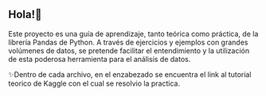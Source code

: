 ## Hola!👋
Este proyecto es una guía de aprendizaje, tanto teórica como práctica, de la librería Pandas de Python. A través de ejercicios y ejemplos con grandes volúmenes de datos, se pretende facilitar el entendimiento y la utilización de esta poderosa herramienta para el análisis de datos.

✨Dentro de cada archivo, en el enzabezado se encuentra el link al tutorial teorico de Kaggle con el cual se resolvio la practica.

<!--
**TiagoHarari/TiagoHarari** is a ✨ _special_ ✨ repository because its `README.md` (this file) appears on your GitHub profile.

Here are some ideas to get you started:

- 🔭 I’m currently working on KAGGLE PANDAS EXERCISE

-->
